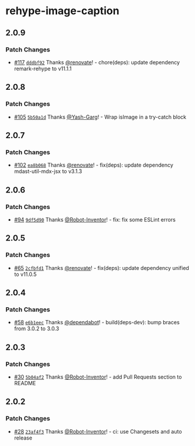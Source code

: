 # rehype-image-caption

## 2.0.9

### Patch Changes

-   [#117](https://github.com/Robot-Inventor/rehype-image-caption/pull/117) [`dddbf92`](https://github.com/Robot-Inventor/rehype-image-caption/commit/dddbf92d5530e88dec9f8e95bbdf89f853d0a098) Thanks [@renovate](https://github.com/apps/renovate)! - chore(deps): update dependency remark-rehype to v11.1.1

## 2.0.8

### Patch Changes

-   [#105](https://github.com/Robot-Inventor/rehype-image-caption/pull/105) [`5b50a1d`](https://github.com/Robot-Inventor/rehype-image-caption/commit/5b50a1dd9c4941cfd31765ce0b7bfb561b270591) Thanks [@Yash-Garg](https://github.com/Yash-Garg)! - Wrap isImage in a try-catch block

## 2.0.7

### Patch Changes

-   [#102](https://github.com/Robot-Inventor/rehype-image-caption/pull/102) [`ea8b068`](https://github.com/Robot-Inventor/rehype-image-caption/commit/ea8b06893d529be903b502f391c6d465128d2c8c) Thanks [@renovate](https://github.com/apps/renovate)! - fix(deps): update dependency mdast-util-mdx-jsx to v3.1.3

## 2.0.6

### Patch Changes

-   [#94](https://github.com/Robot-Inventor/rehype-image-caption/pull/94) [`9df5d90`](https://github.com/Robot-Inventor/rehype-image-caption/commit/9df5d904e63473adf38310ee1fb3da8c1d4991b0) Thanks [@Robot-Inventor](https://github.com/Robot-Inventor)! - fix: fix some ESLint errors

## 2.0.5

### Patch Changes

-   [#65](https://github.com/Robot-Inventor/rehype-image-caption/pull/65) [`2cfbfd1`](https://github.com/Robot-Inventor/rehype-image-caption/commit/2cfbfd1b9077bd300211c7d3bd5b3e3b2fbe902f) Thanks [@renovate](https://github.com/apps/renovate)! - fix(deps): update dependency unified to v11.0.5

## 2.0.4

### Patch Changes

-   [#58](https://github.com/Robot-Inventor/rehype-image-caption/pull/58) [`e6b1eec`](https://github.com/Robot-Inventor/rehype-image-caption/commit/e6b1eec43e546b6ded09040a0407790376dd510a) Thanks [@dependabot](https://github.com/apps/dependabot)! - build(deps-dev): bump braces from 3.0.2 to 3.0.3

## 2.0.3

### Patch Changes

-   [#30](https://github.com/Robot-Inventor/rehype-image-caption/pull/30) [`5b04af2`](https://github.com/Robot-Inventor/rehype-image-caption/commit/5b04af2abb72d8ee883e5befd335ca714d014b83) Thanks [@Robot-Inventor](https://github.com/Robot-Inventor)! - add Pull Requests section to README

## 2.0.2

### Patch Changes

-   [#28](https://github.com/Robot-Inventor/rehype-image-caption/pull/28) [`23af4f3`](https://github.com/Robot-Inventor/rehype-image-caption/commit/23af4f39ca5aa39aa19dec2ec37206e769a3dcb6) Thanks [@Robot-Inventor](https://github.com/Robot-Inventor)! - ci: use Changesets and auto release
